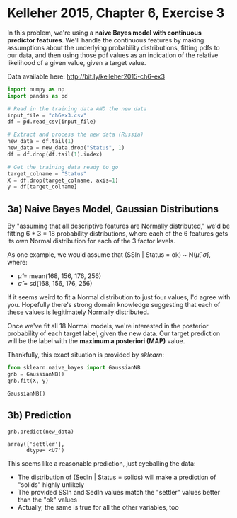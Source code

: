 
# Kelleher 2015, Chapter 6, Exercise 3

In this problem, we're using a **naive Bayes model with continuous predictor features**. We'll handle the continuous features by making assumptions about the underlying probability distributions, fitting pdfs to our data, and then using those pdf values as an indication of the relative likelihood of a given value, given a target value.

Data available here: http://bit.ly/kelleher2015-ch6-ex3


```python
import numpy as np
import pandas as pd

# Read in the training data AND the new data
input_file = "ch6ex3.csv"
df = pd.read_csv(input_file)

# Extract and process the new data (Russia)
new_data = df.tail(1)
new_data = new_data.drop("Status", 1)
df = df.drop(df.tail(1).index)

# Get the training data ready to go
target_colname = "Status"
X = df.drop(target_colname, axis=1)
y = df[target_colname]
```

## 3a) Naive Bayes Model, Gaussian Distributions

By "assuming that all descriptive features are Normally distributed," we'd be fitting 6 * 3 = 18 probability distributions, where each of the 6 features gets its own Normal distribution for each of the 3 factor levels.

As one example, we would assume that (SSIn | Status = ok) ~ N($\hat{\mu}$, $\hat{\sigma}$), where:

* $\hat{\mu}$ = mean(168, 156, 176, 256)
* $\hat{\sigma}$ = sd(168, 156, 176, 256)

If it seems weird to fit a Normal distribution to just four values, I'd agree with you. Hopefully there's strong domain knowledge suggesting that each of these values is legitimately Normally distributed.

Once we've fit all 18 Normal models, we're interested in the posterior probability of each target label, given the new data. Our target prediction will be the label with the **maximum a posteriori (MAP)** value.

Thankfully, this exact situation is provided by *sklearn*:


```python
from sklearn.naive_bayes import GaussianNB
gnb = GaussianNB()
gnb.fit(X, y)
```




    GaussianNB()



## 3b) Prediction 


```python
gnb.predict(new_data)
```




    array(['settler'], 
          dtype='<U7')



This seems like a reasonable prediction, just eyeballing the data: 

* The distribution of (SedIn | Status = solids) will make a prediction of "solids" highly unlikely
* The provided SSIn and SedIn values match the "settler" values better than the "ok" values
* Actually, the same is true for all the other variables, too
